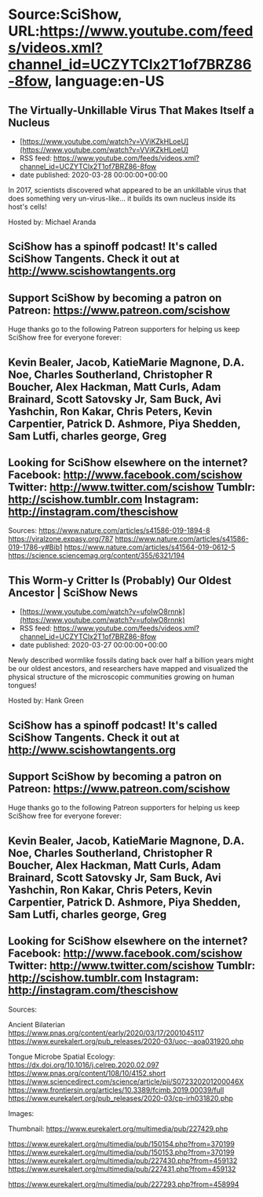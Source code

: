 # Source:SciShow, URL:https://www.youtube.com/feeds/videos.xml?channel_id=UCZYTClx2T1of7BRZ86-8fow, language:en-US

## The Virtually-Unkillable Virus That Makes Itself a Nucleus
 - [https://www.youtube.com/watch?v=VViKZkHLoeU](https://www.youtube.com/watch?v=VViKZkHLoeU)
 - RSS feed: https://www.youtube.com/feeds/videos.xml?channel_id=UCZYTClx2T1of7BRZ86-8fow
 - date published: 2020-03-28 00:00:00+00:00

In 2017, scientists discovered what appeared to be an unkillable virus that does something very un-virus-like... it builds its own nucleus inside its host's cells!

Hosted by: Michael Aranda

SciShow has a spinoff podcast! It's called SciShow Tangents. Check it out at http://www.scishowtangents.org
----------
Support SciShow by becoming a patron on Patreon: https://www.patreon.com/scishow
----------
Huge thanks go to the following Patreon supporters for helping us keep SciShow free for everyone forever:

Kevin Bealer, Jacob, KatieMarie Magnone, D.A. Noe, Charles Southerland, Christopher R Boucher, Alex Hackman, Matt Curls, Adam Brainard, Scott Satovsky Jr, Sam Buck, Avi Yashchin, Ron Kakar, Chris Peters, Kevin Carpentier, Patrick D. Ashmore, Piya Shedden, Sam Lutfi, charles george, Greg
----------
Looking for SciShow elsewhere on the internet?
Facebook: http://www.facebook.com/scishow
Twitter: http://www.twitter.com/scishow
Tumblr: http://scishow.tumblr.com
Instagram: http://instagram.com/thescishow
----------
Sources:
https://www.nature.com/articles/s41586-019-1894-8
https://viralzone.expasy.org/787
https://www.nature.com/articles/s41586-019-1786-y#Bib1
https://www.nature.com/articles/s41564-019-0612-5
https://science.sciencemag.org/content/355/6321/194

## This Worm-y Critter Is (Probably) Our Oldest Ancestor | SciShow News
 - [https://www.youtube.com/watch?v=ufoIwO8rnnk](https://www.youtube.com/watch?v=ufoIwO8rnnk)
 - RSS feed: https://www.youtube.com/feeds/videos.xml?channel_id=UCZYTClx2T1of7BRZ86-8fow
 - date published: 2020-03-27 00:00:00+00:00

Newly described wormlike fossils dating back over half a billion years might be our oldest ancestors, and researchers have mapped and visualized the physical structure of the microscopic communities growing on human tongues!

Hosted by: Hank Green

SciShow has a spinoff podcast! It's called SciShow Tangents. Check it out at http://www.scishowtangents.org
----------
Support SciShow by becoming a patron on Patreon: https://www.patreon.com/scishow
----------
Huge thanks go to the following Patreon supporters for helping us keep SciShow free for everyone forever:

Kevin Bealer, Jacob, KatieMarie Magnone, D.A. Noe, Charles Southerland, Christopher R Boucher, Alex Hackman, Matt Curls, Adam Brainard, Scott Satovsky Jr, Sam Buck, Avi Yashchin, Ron Kakar, Chris Peters, Kevin Carpentier, Patrick D. Ashmore, Piya Shedden, Sam Lutfi, charles george, Greg
----------
Looking for SciShow elsewhere on the internet?
Facebook: http://www.facebook.com/scishow
Twitter: http://www.twitter.com/scishow
Tumblr: http://scishow.tumblr.com
Instagram: http://instagram.com/thescishow
----------
Sources:

Ancient Bilaterian  
https://www.pnas.org/content/early/2020/03/17/2001045117
https://www.eurekalert.org/pub_releases/2020-03/uoc--aoa031920.php 

Tongue Microbe Spatial Ecology:
https://dx.doi.org/10.1016/j.celrep.2020.02.097 
https://www.pnas.org/content/108/10/4152.short 
https://www.sciencedirect.com/science/article/pii/S072320201200046X
https://www.frontiersin.org/articles/10.3389/fcimb.2019.00039/full
https://www.eurekalert.org/pub_releases/2020-03/cp-irh031820.php

Images:

Thumbnail: https://www.eurekalert.org/multimedia/pub/227429.php

https://www.eurekalert.org/multimedia/pub/150154.php?from=370199
https://www.eurekalert.org/multimedia/pub/150153.php?from=370199
https://www.eurekalert.org/multimedia/pub/227430.php?from=459132
https://www.eurekalert.org/multimedia/pub/227431.php?from=459132

https://www.eurekalert.org/multimedia/pub/227293.php?from=458994

